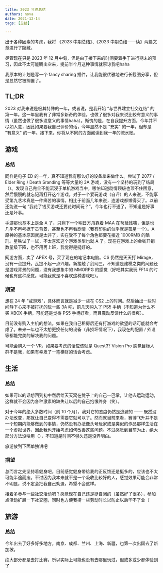 ```yaml
---
title: 2023 年终总结
authors: nova
date: 2021-12-14
tags: [总结]

---
```


出于各种因素的考虑，我将 《2023 中期总结》、《2023 中期总结——续》两篇文章进行了隐藏。

尽管现在只是 2023 年 12 月中旬，但是由于接下来的时间要着手于进行期末的预习，因此不太可能腾出空来，提前半个月这种事情就原谅我吧haha

我原本的计划是写一个 fancy sharing 插件，让我能很优雅地进行长截图分享，但是显然它被搁置了。

<!--truncate-->

## TL;DR

2023 对我来说是极其特殊的一年，或者说，是我开始 “与世界建立社交连结” 的第一年。这一年里我有了非常多新奇的体验，也做了很多对我来说比较有意义的事情（虽然也做了很多没意义的事情haha）。惭愧的是，在自我提升方面，今年并不尽如人意，因此如果要我自己评价的话，今年显然不是 "充实" 的一年，但却是 "有意义" 的一年。接下来，你将从不同的方面阅读到我一年的流水账。



## 游戏

### 总结

同样是电子 ED 的一年，真不知道我有那么好的设备拿来做什么。尝试了 2077 / Elder Ring / Death Sranding 等等大量的 3A 游戏，没有一个坚持的玩到了结局（）。发现自己完全不能沉浸于单机游戏当中，哪怕知道剧情顶级也顶不住困意，然后慢慢的就忘记再打开这个游戏。对于一个爱玩游戏（自评）的人来说，不能享受第九艺术真是一件痛苦的事情。相比于前面几年来说，连游戏都懒得买了。以前还能说一句 “我花了钱买游戏还要花时间玩？”，今年也行不通了，不知道是好事还是坏事。

手游那也基本上是全 A 了，只剩下一个明日方舟靠着 MAA 在苟延残喘，但是也几乎不再考据干员背景，甚至也不再看剧情（我有印象的似乎就是孤星一个）。A 原神的基本原因就是太非了，实在受不了每个角色都要花接近 1000RMB 的酷刑。星铁试了一试，不太喜欢这个游戏类型也就 A 了。现在在游戏上的金钱开销数量级下降，也不用再上班，我觉得是挺好的。

网游方面，卖了 APEX 号，买了现在的笔记本电脑。CS 仍然是天天打 Mirage，没有一点提升。瓦提不起一点兴趣。新接触了剑网三，不知道是建模之类的问题还是游戏背景的问题，没有我想象中的 MMORPG 的感觉（好吧其实我玩 FF14 的时候也有这种感觉，可能我就是不喜欢这种游戏吧）。



### 期望

想在 24 年 "戒游戏"，具体而言就是减少一些在 CS2 上的时间。然后抽出一些时间静下心来不被打扰的玩一些 3A 吧，前几天购入了 PS5 手柄（不知道为什么不买 XBOX 手柄，可能还是觉得 PS5 手柄好看，而且震动反馈什么的很爽）。

目前没有购入主机的想法，如果在我自己租房后还有打游戏的欲望的话可能就会考虑了。未来一年也不太想更换任何的设备（非损坏情况下），我现在的配置 / 外设等都能完美的解决我的问题。

可能会购入一个 VR，如果要考虑的话应该就是 Quest3? Vision Pro 感觉目标人群不是我，如果有幸发了一笔横财的话会考虑。



## 生活

### 总结

如果可以的话想回到初中然后给天天窝在凳子上的自己一巴掌，让他去运动运动，这样就不会因为各种激素的缺失让以后的自己抱恨终身（笑）。

对于今年的绝大多数时间（前 10 个月），我对它的态度仍然是逃避的 —— 既然没办法改变，那就让自己变得不需要它就可以了。然而就目前来看，赛博飞升并不是一个短期内能够做到的事情，仍然没有办法像头号玩家或是类似的作品那样生活在一个虚拟世界，因此我也开始考虑如何改善这些问题。不过感觉到目前为止，绝大部分方法没啥用（），不知道是时间不够久还是没弄明白。

旅游放到下面单独讲吧

### 期望

总而言之先坚持着健身吧。目前感觉健身带给我的正反馈还是挺多的，应该也不太可能半途而废。不过因为我本来就不是一个吸收比较好的人，感觉效果可能会非常不明显，说不定会把我自己劝退，希望不会这样。

接着多参与一些社交活动吧？感觉现在自己还是挺自闭的（虽然好了很多），参加点活动扩展一下社交圈，同时也方便我捞一些劳动时长以防止以后毕不了业（



## 旅游

### 总结

今年出去了好多好多地方。南京、成都、兰州、上海、新疆，也第一次出国去了新加坡。

绝大部分都是去打比赛，所以实际上可能也没有去哪里玩过，但或多或少都体验到了
